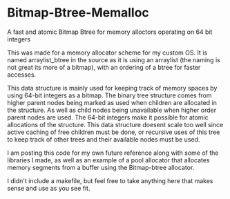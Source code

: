 # Bitmap-Btree-Memalloc
A fast and atomic Bitmap Btree for memory alloctors operating on 64 bit integers

This was made for a memory allocator scheme for my custom OS. It is named arraylist_btree in the source as it is using an arraylist (the naming is not great its more of a bitmap), with an ordering of a btree for faster
accesses.

This data structure is mainly used for keeping track of memory spaces by using 64-bit integers as a bitmap. The binary tree structure comes from higher parent nodes being marked as used when children are
allocated in the structure. As well as child nodes being unavailable when higher order parent nodes are used.
The 64-bit integers make it possible for atomic allocations of the structure. This data structure doesent scale too well since active caching of free children must be done,
or recursive uses of this tree to keep track of other trees and their available nodes must be used.

I am posting this code for my own future reference along with some of the libraries I made, as well as an example of a pool allocator that allocates memory segments from a buffer using the Bitmap-btree allocator.

I didn't include a makefile, but feel free to take anything here that makes sense and use as you see fit. 
